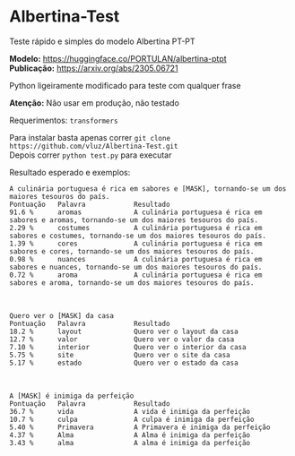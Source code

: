 # Albertina-Test
Teste rápido e simples do modelo Albertina PT-PT

**Modelo:** https://huggingface.co/PORTULAN/albertina-ptpt
<br>
**Publicação:** https://arxiv.org/abs/2305.06721

Python ligeiramente modificado para teste com qualquer frase

**Atenção:** Não usar em produção, não testado

Requerimentos: `transformers`

Para instalar basta apenas correr `git clone https://github.com/vluz/Albertina-Test.git`
<br>
Depois correr `python test.py` para executar

Resultado esperado e exemplos:

```
A culinária portuguesa é rica em sabores e [MASK], tornando-se um dos maiores tesouros do país.
Pontuação   Palavra            Resultado
91.6 %      aromas             A culinária portuguesa é rica em sabores e aromas, tornando-se um dos maiores tesouros do país.
2.29 %      costumes           A culinária portuguesa é rica em sabores e costumes, tornando-se um dos maiores tesouros do país.
1.39 %      cores              A culinária portuguesa é rica em sabores e cores, tornando-se um dos maiores tesouros do país.
0.98 %      nuances            A culinária portuguesa é rica em sabores e nuances, tornando-se um dos maiores tesouros do país.
0.72 %      aroma              A culinária portuguesa é rica em sabores e aroma, tornando-se um dos maiores tesouros do país.
```

<br>

```
Quero ver o [MASK] da casa
Pontuação   Palavra            Resultado
18.2 %      layout             Quero ver o layout da casa
12.7 %      valor              Quero ver o valor da casa
7.10 %      interior           Quero ver o interior da casa
5.75 %      site               Quero ver o site da casa
5.17 %      estado             Quero ver o estado da casa
```

<br>

```
A [MASK] é inimiga da perfeição
Pontuação   Palavra            Resultado
36.7 %      vida               A vida é inimiga da perfeição
10.7 %      culpa              A culpa é inimiga da perfeição
5.40 %      Primavera          A Primavera é inimiga da perfeição
4.37 %      Alma               A Alma é inimiga da perfeição
3.43 %      alma               A alma é inimiga da perfeição
```
